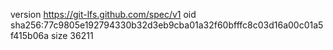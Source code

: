 version https://git-lfs.github.com/spec/v1
oid sha256:77c9805e192794330b32d3eb9cba01a32f60bfffc8c03d16a00c01a5f415b06a
size 36211
